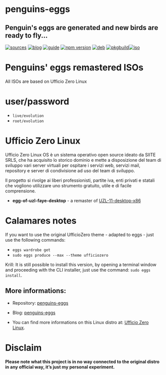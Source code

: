 penguins-eggs
=============

## Penguin&#39;s eggs are generated and new birds are ready to fly...
[![sources](https://img.shields.io/badge/github-sources-cyan)](https://github.com/pieroproietti/penguins-eggs)
[![blog](https://img.shields.io/badge/blog-penguin's%20eggs-cyan)](https://penguins-eggs.net)
[![guide](https://img.shields.io/badge/guide-penguin's%20eggs-cyan)](https://penguins-eggs.net/docs/Tutorial/eggs-users-guide)
[![npm version](https://img.shields.io/npm/v/penguins-eggs.svg)](https://npmjs.org/package/penguins-eggs)
[![deb](https://img.shields.io/badge/deb-packages-blue)](https://sourceforge.net/projects/penguins-eggs/files/DEBS)
[![pkgbuild](https://img.shields.io/badge/pkgbuild-packages-blue)](https://sourceforge.net/projects/penguins-eggs/files/PKGBUILD)[![iso](https://img.shields.io/badge/iso-images-cyan)](https://sourceforge.net/projects/penguins-eggs/files/ISOS)


# Penguins' eggs remastered ISOs

All ISOs are based on Ufficio Zero Linux

# user/password
* ```live/evolution```
* ```root/evolution```

# Ufficio Zero Linux
Ufficio Zero Linux OS è un sistema operativo open source ideato da SIITE SRLS, che ha acquisito lo storico dominio e mette a disposizione del team di sviluppo vari server virtuali per ospitare i servizi web, servizi mail, repository e server di condivisione ad uso del team di sviluppo.

Il progetto si rivolge ai liberi professionisti, partite iva, enti privati e statali che vogliono utilizzare uno strumento gratuito, utile e di facile comprensione.


* **egg-of-uzl-faye-desktop** - a remaster of [UZL-11-desktop-x86](https://sourceforge.net/projects/ufficiozero/files/11-desktop/x86/iso/UZL-11-desktop-x86.iso)


# Calamares notes
If you want to use the original UfficioZero theme - adapted to eggs - just use the following commands:

* `eggs wardrobe get`
* `sudo eggs produce --max --theme ufficiozero`

Krill: It is still possible to install this version, by opening a terminal window and proceeding with the CLI installer, just use the command: `sudo eggs install`.

## More informations:

* Repository: [penguins-eggs](https://github.com/pieroproietti/penguins-eggs)
* Blog: [penguins-eggs](https://penguins-eggs.net)

* You can find more informations on this Linux distro at: [Ufficio Zero Linux](https://www.ufficiozero.org/).

# Disclaim
__Please note what this project is in no way connected to the original distro in any official way, it’s just my personal experiment.__

